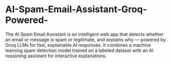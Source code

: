 # AI-Spam-Email-Assistant-Groq-Powered-
The AI Spam Email Assistant is an intelligent web app that detects whether an email or message is spam or legitimate, and explains why — powered by Groq LLMs for fast, explainable AI responses.  It combines a machine learning spam detection model trained on a labeled dataset with an AI reasoning assistant for interactive explanations.
